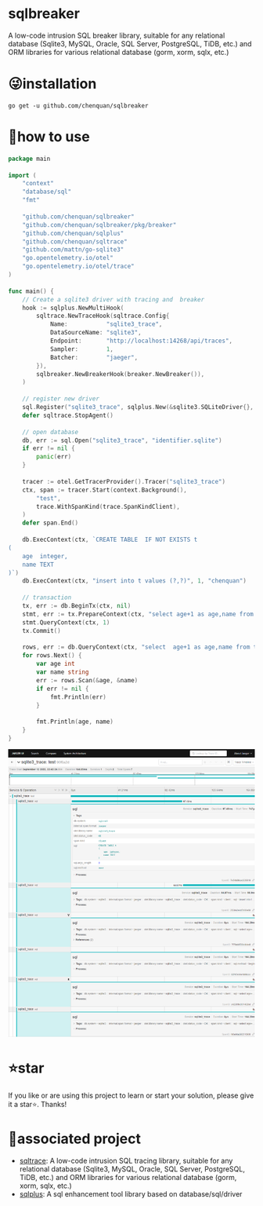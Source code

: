 # sqlbreaker

A low-code intrusion SQL breaker library, suitable for any relational database (Sqlite3, MySQL, Oracle, SQL Server,
PostgreSQL, TiDB, etc.) and ORM libraries for various relational database (gorm, xorm, sqlx, etc.)

# 😜installation

```shell
go get -u github.com/chenquan/sqlbreaker
```

# 👏how to use


```go
package main

import (
	"context"
	"database/sql"
	"fmt"

	"github.com/chenquan/sqlbreaker"
	"github.com/chenquan/sqlbreaker/pkg/breaker"
	"github.com/chenquan/sqlplus"
	"github.com/chenquan/sqltrace"
	"github.com/mattn/go-sqlite3"
	"go.opentelemetry.io/otel"
	"go.opentelemetry.io/otel/trace"
)

func main() {
	// Create a sqlite3 driver with tracing and  breaker
	hook := sqlplus.NewMultiHook(
		sqltrace.NewTraceHook(sqltrace.Config{
			Name:           "sqlite3_trace",
			DataSourceName: "sqlite3",
			Endpoint:       "http://localhost:14268/api/traces",
			Sampler:        1,
			Batcher:        "jaeger",
		}),
		sqlbreaker.NewBreakerHook(breaker.NewBreaker()),
	)

	// register new driver
	sql.Register("sqlite3_trace", sqlplus.New(&sqlite3.SQLiteDriver{}, hook))
	defer sqltrace.StopAgent()

	// open database
	db, err := sql.Open("sqlite3_trace", "identifier.sqlite")
	if err != nil {
		panic(err)
	}

	tracer := otel.GetTracerProvider().Tracer("sqlite3_trace")
	ctx, span := tracer.Start(context.Background(),
		"test",
		trace.WithSpanKind(trace.SpanKindClient),
	)
	defer span.End()

	db.ExecContext(ctx, `CREATE TABLE  IF NOT EXISTS t
(
    age  integer,
    name TEXT
)`)
	db.ExecContext(ctx, "insert into t values (?,?)", 1, "chenquan")

	// transaction
	tx, err := db.BeginTx(ctx, nil)
	stmt, err := tx.PrepareContext(ctx, "select age+1 as age,name from t where age = ?;")
	stmt.QueryContext(ctx, 1)
	tx.Commit()

	rows, err := db.QueryContext(ctx, "select  age+1 as age,name from t;")
	for rows.Next() {
		var age int
		var name string
		err := rows.Scan(&age, &name)
		if err != nil {
			fmt.Println(err)
		}

		fmt.Println(age, name)
	}
}

```

![](images/trace-native.png)

# ⭐star
If you like or are using this project to learn or start your solution, please give it a star⭐. Thanks!

# 👐associated project
- [sqltrace](github.com/chenquan/sqltrace): A low-code intrusion SQL tracing library, suitable for any relational database (Sqlite3, MySQL, Oracle, SQL Server,
  PostgreSQL, TiDB, etc.) and ORM libraries for various relational database (gorm, xorm, sqlx, etc.)
- [sqlplus](github.com/chenquan/sqlplus): A sql enhancement tool library based on database/sql/driver

